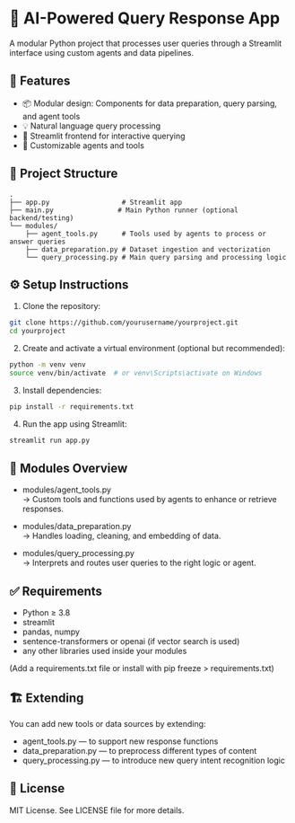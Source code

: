 # 🧠 AI-Powered Query Response App

A modular Python project that processes user queries through a Streamlit interface using custom agents and data pipelines.

## 🚀 Features

- 📦 Modular design: Components for data preparation, query parsing, and agent tools
- 💡 Natural language query processing
- 🧱 Streamlit frontend for interactive querying
- 🧪 Customizable agents and tools

## 📁 Project Structure

```plaintext
.
├── app.py                  # Streamlit app
├── main.py                # Main Python runner (optional backend/testing)
└── modules/
    ├── agent_tools.py      # Tools used by agents to process or answer queries
    ├── data_preparation.py # Dataset ingestion and vectorization
    └── query_processing.py # Main query parsing and processing logic
```

## ⚙️ Setup Instructions

1. Clone the repository:

```bash
git clone https://github.com/yourusername/yourproject.git
cd yourproject
```

2. Create and activate a virtual environment (optional but recommended):

```bash
python -m venv venv
source venv/bin/activate  # or venv\Scripts\activate on Windows
```

3. Install dependencies:

```bash
pip install -r requirements.txt
```

4. Run the app using Streamlit:

```bash
streamlit run app.py
```

## 🧠 Modules Overview

- modules/agent_tools.py  
  → Custom tools and functions used by agents to enhance or retrieve responses.

- modules/data_preparation.py  
  → Handles loading, cleaning, and embedding of data.

- modules/query_processing.py  
  → Interprets and routes user queries to the right logic or agent.

## ✅ Requirements

- Python ≥ 3.8
- streamlit
- pandas, numpy
- sentence-transformers or openai (if vector search is used)
- any other libraries used inside your modules

(Add a requirements.txt file or install with pip freeze > requirements.txt)

## 🏗️ Extending

You can add new tools or data sources by extending:
- agent_tools.py — to support new response functions
- data_preparation.py — to preprocess different types of content
- query_processing.py — to introduce new query intent recognition logic

## 📝 License

MIT License. See LICENSE file for more details.
